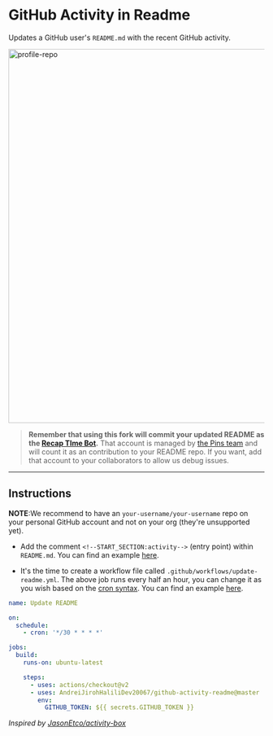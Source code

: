# GitHub Activity in Readme

Updates a GitHub user's `README.md` with the recent GitHub activity.

<img width="735" alt="profile-repo" src="https://user-images.githubusercontent.com/25279263/87703301-3aa4a500-c7b8-11ea-8eb6-245121997a7b.png">

> **Remember that using this fork will commit your updated README as the [Recap TIme Bot](https://github.com/RecapTimeBot).**
> That account is managed by [the Pins team](https://madebythepins.tk) and will count it as an contribution to your README repo.
> If you want, add that account to your collaborators to allow us debug issues.

---

## Instructions

**NOTE**:We recommend to have an `your-username/your-username` repo on your personal GitHub account and not on your org (they're unsupported yet).

- Add the comment `<!--START_SECTION:activity-->` (entry point) within `README.md`. You can find an example
[here](https://github.com/AndreiJirohHaliliDev2006/AndreiJirohHaliliDev2006/blob/master/README.md).

- It's the time to create a workflow file called `.github/workflows/update-readme.yml`. The above job runs every half an hour, you can change it as you
wish based on the [cron syntax](https://jasonet.co/posts/scheduled-actions/#the-cron-syntax).
You can find an example [here](https://github.com/AndreiJirohHaliliDev2006/AndreiJirohHaliliDev2006/blob/master/.github/workflows/update-readme.yml).


```yml
name: Update README

on:
  schedule:
    - cron: '*/30 * * * *'

jobs:
  build:
    runs-on: ubuntu-latest

    steps:
      - uses: actions/checkout@v2
      - uses: AndreiJirohHaliliDev20067/github-activity-readme@master
        env:
          GITHUB_TOKEN: ${{ secrets.GITHUB_TOKEN }}
```

_Inspired by [JasonEtco/activity-box](https://github.com/JasonEtco/activity-box)_
